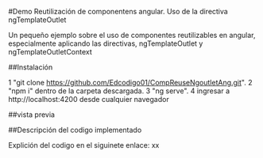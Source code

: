 #Demo Reutilización de componentens angular. Uso de la directiva ngTemplateOutlet

Un pequeño ejemplo sobre el uso de componentes reutilizables en angular, especialmente aplicando las directivas, ngTemplateOutlet y ngTemplateOutletContext

##Instalación

1 "git clone https://github.com/Edcodigo01/CompReuseNgoutletAng.git".
2 "npm i" dentro de la carpeta descargada.
3 "ng serve".
4 ingresar a http://localhost:4200 desde cualquier navegador

##vista previa

##Descripción del codigo implementado

Explición del codigo en el siguinete enlace: xx
